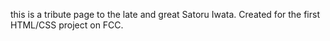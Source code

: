 this is a tribute page to the late and great Satoru Iwata. Created for the first HTML/CSS project on FCC.
